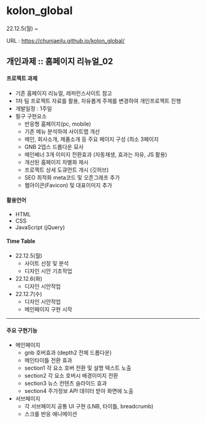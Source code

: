 # kolon_global
22.12.5(월) ~

URL : https://chunjaeilu.github.io/kolon_global/

## 개인과제 :: 홈페이지 리뉴얼_02

#### 프로젝트 과제
- 기존 홈페이지 리뉴얼, 레퍼런스사이트 참고
- 1차 팀 프로젝트 자료를 활용, 자유롭게 주제를 변경하여 개인프로젝트 진행
- 개발일정 : 1주일
- 필구 구현요소
  - 반응형 홈페이지(pc, mobile)
  - 기존 메뉴 분석하여 사이트맵 개선
  - 메인, 회사소개, 제품소개 등 주요 페이지 구성 (최소 3페이지
  - GNB 2뎁스 드롭다운 묘사
  - 메인배너 3개 이미지 전환효과 (자동재생, 효과는 자유, JS 활용)
  - 개선된 홈페이지 차별화 제시
  - 프로젝트 상세 도큐먼트 개시 (깃허브)
  - SEO 최적화 meta코드 및 오픈그래프 추가
  - 웹아이콘(Favicon) 및 대표이미지 추가
#### 활용언어
- HTML
- CSS
- JavaScript (jQuery)

#### Time Table
- 22.12.5(월)
  - 사이트 선정 및 분석
  - 디자인 시안 기초작업
- 22.12.6(화)
  - 디자인 시안작업
- 22.12.7(수)
  - 디자인 시안작업
  - 메인페이지 구현 시작

---
#### 주요 구현기능
- 메인페이지
  - gnb 호버효과 (depth2 전체 드롭다운)
  - 메인타이틀 전환 효과
  - section1 각 요소 호버 전환 및 설명 텍스트 노출
  - section2 각 요소 호버시 배경이미지 전환
  - section3 뉴스 컨텐츠 슬라이드 효과
  - section4 주가정보 API 데이터 받아 화면에 노출
- 서브페이지
  - 각 서브페이지 공통 UI 구현 (LNB, 타이틀, breadcrumb)
  - 스크롤 반응 애니메이션
